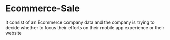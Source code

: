 # Ecommerce-Sale
It consist of an Ecommerce company data and the company is trying to decide whether to focus their efforts on their mobile app experience or their website
